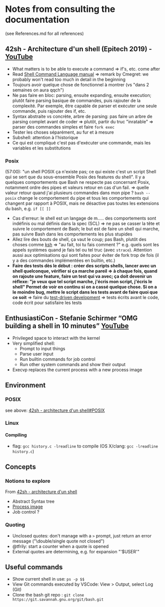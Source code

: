 # Notes from consulting the documentation
(see References.md for all references)
## 42sh - Architecture d'un shell (Epitech 2019) - [YouTube](https://www.youtube.com/watch?v=oIFRiwFRSRY&t=745s)
- What matters is to be able to execute a command => if's, etc. come after
- Read [Shell Command Language manual](https://pubs.opengroup.org/onlinepubs/9699919799/utilities/V3_chap02.html)
 	=> remark by Cmegret: we probably won't read too much in detail in the beginning
- Toujours avoir quelque chose de fonctionnel à montrer (vs "dans 2 semaines on aura qqch")
- Ne pas faire en bloc: parsing, ensuite expanding, ensuite execution; plutôt faire parsing basique de commandes, puis rajouter de la complexité. Par exemple, être capable de parser et exécuter une seule commande, puis rajouter des if, etc.
- Syntax abstraite vs concrète, arbre de parsing:
pas faire un arbre de parsing complet avant de coder => plutôt, partir du truc "inratable" => parser des commandes simples et faire `fork exec`
- Tester les choses séparément, au fur et à mesure
- Subshell: attention à l'historique
- Ce qui est compliqué c'est pas d'exécuter une commande, mais les variables et les substitutions
### Posix
(57:00): "un shell POSIX ça n'existe pas; ce qui existe c'est un script Shell qui se sert que du sous-ensemble Posix des features du shell". Il y a quelques comportements que Bash ne respecte pas concernant Posix, notamment ordre des pipes et valeurs retour en cas d'un fail. => quelle valeur retour quand j'ai plusieurs commandes dans mon pipe ? `bash --posix` change le comportement du pipe et tous les comportements qui changent par rapport à POSIX, mais ne désactive pas toutes les extensions du bash, e.g. `if [[ ]]`
- Cas d'erreur: le shell est un langage de m..... des comportements sont indéfinis ou mal définis dans la spec (SCL)
=> ne pas se casser la tête et suivre le comportement de Bash; le but est de faire un shell qui marche, pas suivre Bash dans les comportements les plus stupides
- Allez lire des bouts de shell, ça vaut le coup; pas Bash, plutôt des choses comme [ksh](https://github.com/openbsd/src/tree/master/bin/ksh) => "au fait, toi tu fais comment ?" e.g. quels sont les appels systèmes quand je fais tel ou tel truc (avec `strace`). Attention aussi aux optimisations qui sont faites pour éviter de fork trop de fois (il y a des commandes implémentées en builtin, etc.)
- **Faire des tests dès le début : créer des scripts shells, lancer avec un shell quelconque, vérifier si ça marche pareil
=> à chaque fois, quand on rajoute une feature, faire un test qui va avec; ça doit devenir un réflexe: "je veux que tel script marche, j'écris mon script, j'écris le shell" Permet de voir en continu si on a cassé quelque chose. Si on a le moindre bug, mettre le script dans les tests avant de faire quoi que ce soit**
=> faire du [test-driven development](https://en.wikipedia.org/wiki/Test-driven_development) => tests écrits avant le code, code écrit pour satisfaire les tests

## EnthusiastiCon - Stefanie Schirmer “OMG building a shell in 10 minutes” [YouTube](https://www.youtube.com/watch?v=k6TTj4C0LF0)
- Privileged space to interact with the kernel
- Very simplified shell:
	- Prompt to input things
	- Parse user input
	- Run builtin commands for job control
	- Run other system commands and show their output
- Execvp replaces the current process with a new process image

## Environment
### POSIX
see above: [42sh - architecture d'un shell#POSIX](#posix)

### Linux
#### Compiling
- flag: `gcc history.c -lreadline` to compile (OS X/clang: `gcc -lreadline history.c`)

## Concepts
### Notions to explore
From [42sh - architecture d'un shell](#42sh---architecture-dun-shell-epitech-2019---youtube)
- Abstract Syntax tree
- [Process image](https://www.tutorialspoint.com/inter_process_communication/inter_process_communication_process_image.htm)
- Job control ?

### Quoting
- Unclosed quotes: don't manage with a `>` prompt, just return an error message ("\double/single quote not closed")
- @tfrily: start a counter when a quote is opened
- External quotes are determining, e.g. for expansion "'$USER'"


## Useful commands
- Show current shell in use: `ps -p $$`
- View Git commands executed by VSCode: View > Output, select Log (Git)
- Clone the bash git repo : `git clone https://git.savannah.gnu.org/git/bash.git`